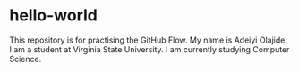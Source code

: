 # hello-world
This repository is for practising the GitHub Flow.
My name is Adeiyi Olajide. 
I am a student at Virginia State University.
I am currently studying Computer Science.

